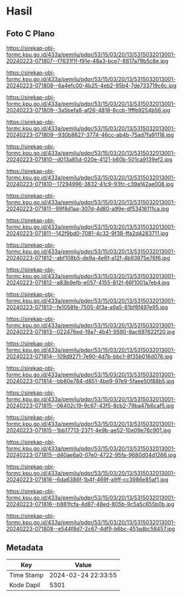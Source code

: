# Hasil

## Foto C Plano

https://sirekap-obj-formc.kpu.go.id/433a/pemilu/pdpr/53/15/03/20/13/5315032013001-20240223-071807--f7631f1f-f91e-48a3-bce7-8817a79b5c8e.jpg

https://sirekap-obj-formc.kpu.go.id/433a/pemilu/pdpr/53/15/03/20/13/5315032013001-20240223-071808--6a4efc00-4b25-4eb2-95b4-7de733719c6c.jpg

https://sirekap-obj-formc.kpu.go.id/433a/pemilu/pdpr/53/15/03/20/13/5315032013001-20240223-071809--3a5befa8-af26-4818-8ccb-1fffb9254b56.jpg

https://sirekap-obj-formc.kpu.go.id/433a/pemilu/pdpr/53/15/03/20/13/5315032013001-20240223-071809--930b8827-3774-46cc-ab4b-75ad7fa91118.jpg

https://sirekap-obj-formc.kpu.go.id/433a/pemilu/pdpr/53/15/03/20/13/5315032013001-20240223-071810--d013a85d-020e-4121-b60b-501ca9139ef2.jpg

https://sirekap-obj-formc.kpu.go.id/433a/pemilu/pdpr/53/15/03/20/13/5315032013001-20240223-071810--17294996-3832-41c9-93fc-c39af42ae008.jpg

https://sirekap-obj-formc.kpu.go.id/433a/pemilu/pdpr/53/15/03/20/13/5315032013001-20240223-071811--99f8d1aa-307d-4d80-a99e-df53416111ca.jpg

https://sirekap-obj-formc.kpu.go.id/433a/pemilu/pdpr/53/15/03/20/13/5315032013001-20240223-071811--142f9bd0-7081-4c32-9f38-ffa2d4283711.jpg

https://sirekap-obj-formc.kpu.go.id/433a/pemilu/pdpr/53/15/03/20/13/5315032013001-20240223-071812--abf108b5-de9a-4e6f-a12f-4b93875e76f6.jpg

https://sirekap-obj-formc.kpu.go.id/433a/pemilu/pdpr/53/15/03/20/13/5315032013001-20240223-071812--a83b9efb-e057-4155-812f-66f1001a7eb4.jpg

https://sirekap-obj-formc.kpu.go.id/433a/pemilu/pdpr/53/15/03/20/13/5315032013001-20240223-071813--fe1058fe-7505-4f3a-a9a5-61bf6f497e95.jpg

https://sirekap-obj-formc.kpu.go.id/433a/pemilu/pdpr/53/15/03/20/13/5315032013001-20240223-071813--022476ed-19a7-4b41-9590-8ac697622f20.jpg

https://sirekap-obj-formc.kpu.go.id/433a/pemilu/pdpr/53/15/03/20/13/5315032013001-20240223-071814--109d9271-7e90-4d7b-bbc1-8f35b016d076.jpg

https://sirekap-obj-formc.kpu.go.id/433a/pemilu/pdpr/53/15/03/20/13/5315032013001-20240223-071814--bb80e784-d851-4be9-97e9-5faee50f88b5.jpg

https://sirekap-obj-formc.kpu.go.id/433a/pemilu/pdpr/53/15/03/20/13/5315032013001-20240223-071815--06402c19-9c67-43f5-8cb2-79ba47b6caf5.jpg

https://sirekap-obj-formc.kpu.go.id/433a/pemilu/pdpr/53/15/03/20/13/5315032013001-20240223-071815--1bb17713-2371-4e9b-ae52-10e09e76c901.jpg

https://sirekap-obj-formc.kpu.go.id/433a/pemilu/pdpr/53/15/03/20/13/5315032013001-20240223-071815--d40ae6a0-07e0-4722-95fa-9680d04d1266.jpg

https://sirekap-obj-formc.kpu.go.id/433a/pemilu/pdpr/53/15/03/20/13/5315032013001-20240223-071816--6da6386f-1b4f-469f-a9ff-cc3986e85af1.jpg

https://sirekap-obj-formc.kpu.go.id/433a/pemilu/pdpr/53/15/03/20/13/5315032013001-20240223-071816--b881fcfa-4d87-48ed-805b-9c5a5c655b0b.jpg

https://sirekap-obj-formc.kpu.go.id/433a/pemilu/pdpr/53/15/03/20/13/5315032013001-20240223-071808--e544f8d7-2c67-4df9-b6bc-451adbc58457.jpg


## Metadata

| Key        | Value               |
| ---------- | ------------------- |
| Time Stamp | 2024-02-24 22:33:55 |
| Kode Dapil | 5301                |



